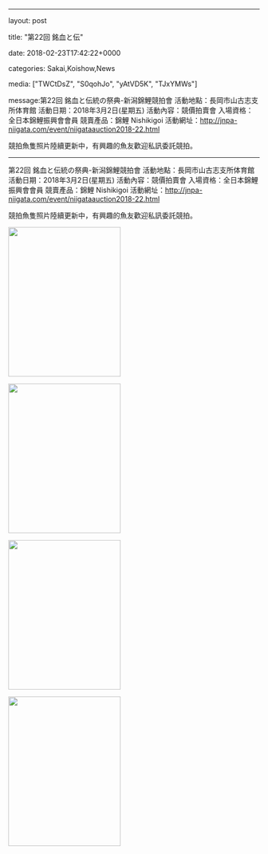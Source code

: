 
--- 

layout: post 

title:  "第22回 銘血と伝" 

date:   2018-02-23T17:42:22+0000 

categories: Sakai,Koishow,News 

media: ["TWCtDsZ", "S0qohJo", "yAtVD5K", "TJxYMWs"] 

message:第22回 銘血と伝統の祭典-新潟錦鯉競拍會
活動地點：長岡市山古志支所体育館
活動日期：2018年3月2日(星期五)
活動內容：競價拍賣會
入場資格：全日本錦鯉振興會會員
競賣產品：錦鯉 Nishikigoi
活動網址：http://jnpa-niigata.com/event/niigataauction2018-22.html

競拍魚隻照片陸續更新中，有興趣的魚友歡迎私訊委託競拍。


--- 

第22回 銘血と伝統の祭典-新潟錦鯉競拍會
活動地點：長岡市山古志支所体育館
活動日期：2018年3月2日(星期五)
活動內容：競價拍賣會
入場資格：全日本錦鯉振興會會員
競賣產品：錦鯉 Nishikigoi
活動網址：http://jnpa-niigata.com/event/niigataauction2018-22.html

競拍魚隻照片陸續更新中，有興趣的魚友歡迎私訊委託競拍。


<a href="https://i.imgur.com/TWCtDsZ.jpg"><img src="https://i.imgur.com/TWCtDsZ.jpg" height=300 width=225 /></a> 

 
<a href="https://i.imgur.com/S0qohJo.jpg"><img src="https://i.imgur.com/S0qohJo.jpg" height=300 width=225 /></a> 

 
<a href="https://i.imgur.com/yAtVD5K.jpg"><img src="https://i.imgur.com/yAtVD5K.jpg" height=300 width=225 /></a> 

 
<a href="https://i.imgur.com/TJxYMWs.jpg"><img src="https://i.imgur.com/TJxYMWs.jpg" height=300 width=225 /></a> 
 



